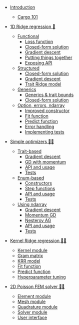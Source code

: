 - [Introduction](INTRODUCTION.md)
    - [Cargo 101](CARGO_TUTORIAL.md)

- [1D Ridge regression 🦀](ridge_regression_1d/README.md)
    - [Functional](ridge_regression_1d/functional_std/motivation.md)
        - [Loss function](ridge_regression_1d/functional_std/loss_function.md)
        - [Closed-form solution](ridge_regression_1d/functional_std/closed_form_solution.md)
        - [Gradient descent](ridge_regression_1d/functional_std/gradient_descent.md)
        - [Putting things together](ridge_regression_1d/functional_std/putting_things_together.md)
        - [Exposing API](ridge_regression_1d/functional_std/exposing_api.md)
    - [Structured](ridge_regression_1d/structured_std/motivation.md)
        - [Closed-form solution](ridge_regression_1d/structured_std/closed_form_solution.md)
        - [Gradient descent](ridge_regression_1d/structured_std/gradient_descent.md)
        - [Trait Ridge model](ridge_regression_1d/structured_std/traits.md)
    - [Generics](ridge_regression_1d/generics_std/motivation.md)
        - [Generics & trait bounds](ridge_regression_1d/generics_std/what_are_generics.md)
        - [Closed-form solution](ridge_regression_1d/generics_std/closed_form_solution.md)
    - [Option, errors, ndarray](ridge_regression_1d/structured_ndarray/motivation.md)
        - [Improved constructor](ridge_regression_1d/structured_ndarray/improved_constructor.md)
        - [Fit function](ridge_regression_1d/structured_ndarray/fit_function.md)
        - [Predict function](ridge_regression_1d/structured_ndarray/predict_function.md)
        - [Error handling](ridge_regression_1d/structured_ndarray/error_handling.md)
        - [Implementing tests](ridge_regression_1d/structured_ndarray/tests.md)
- [Simple optimizers 🦀🦀](simple_optimizers/README.md)
    - [Trait-based](simple_optimizers/traits_based_implementation.md)
        - [Gradient descent](simple_optimizers/traits/gradient_descent.md)
        - [GD with momentum](simple_optimizers/traits/momentum.md)
        - [API and usage](simple_optimizers/traits/api_and_usage.md)
        - [Tests](simple_optimizers/traits/tests.md)
    - [Enum-based](simple_optimizers/enum_based_implementation.md)
        - [Constructors](simple_optimizers/enums/constructor.md)
        - [Step functions](simple_optimizers/enums/step_functions.md)
        - [API and usage](simple_optimizers/enums/api_and_usage.md)
        - [Tests](simple_optimizers/enums/tests.md)
    - [Using ndarray](simple_optimizers/ndarray_based_implementation.md)
        - [Gradient descent](simple_optimizers/ndarray/gradient_descent.md)
        - [Momentum GD](simple_optimizers/ndarray/momentum.md)
        - [Nesterov AG](simple_optimizers/ndarray/nag.md)
        - [API and usage](simple_optimizers/ndarray/api_and_usage.md)
        - [Tests](simple_optimizers/ndarray/tests.md)
- [Kernel Ridge regression 🦀🦀](kernel_ridge_regression/README.md)
    - [Kernel module](kernel_ridge_regression/kernel_trait.md)
    - [Gram matrix](kernel_ridge_regression/gram_matrix.md)
    - [KRR model](kernel_ridge_regression/krr_model.md)
    - [Fit function](kernel_ridge_regression/krr_fit.md)
    - [Predict function](kernel_ridge_regression/krr_predict.md)
    - [Hyperparameter tuning](kernel_ridge_regression/hparams_tuning.md)
- [2D Poisson FEM solver 🦀🦀](poisson2d/README.md)
    - [Element module]()
    - [Mesh module]()
    - [Quadrature module]()
    - [Solver module]()
    - [User interface]()